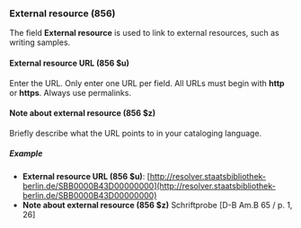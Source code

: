### External resource (856)

The field **External resource** is used to link to external resources, such as writing samples.

#### External resource URL (856 $u)

Enter the URL. Only enter one URL per field. All URLs must begin with **http** or **https**. Always use permalinks.

#### Note about external resource (856 $z)

Briefly describe what the URL points to in your cataloging language.

##### Example

- **External resource URL (856 $u)**: [http://resolver.staatsbibliothek-berlin.de/SBB0000B43D00000000](http://resolver.staatsbibliothek-berlin.de/SBB0000B43D00000000)
- **Note about external resource (856 $z)** Schriftprobe [D-B Am.B 65 / p. 1, 26]
